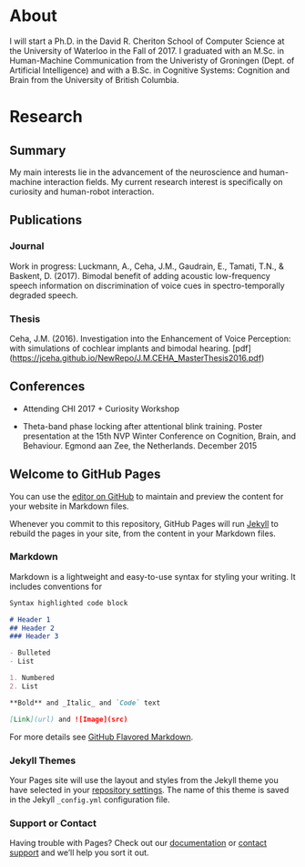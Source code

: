 # About
I will start a Ph.D. in the David R. Cheriton School of Computer Science at the University of Waterloo in the Fall of 2017. I graduated with an M.Sc. in Human-Machine Communication from the Univeristy of Groningen (Dept. of Artificial Intelligence) and with a B.Sc. in Cognitive Systems: Cognition and Brain from the University of British Columbia. 

# Research
## Summary
My main interests lie in the advancement of the neuroscience and human-machine interaction fields. My current research interest is specifically on curiosity and human-robot interaction.

## Publications
### Journal
Work in progress:
Luckmann, A., Ceha, J.M., Gaudrain, E., Tamati, T.N., & Baskent, D. (2017). Bimodal benefit of adding acoustic low-frequency speech information on discrimination of voice cues in spectro-temporally degraded speech. 

### Thesis
Ceha, J.M. (2016). Investigation into the Enhancement of Voice Perception: with simulations of cochlear implants and bimodal hearing. [pdf] (https://jceha.github.io/NewRepo/J.M.CEHA_MasterThesis2016.pdf)


## Conferences
- Attending CHI 2017 + Curiosity Workshop

- Theta-band phase locking after attentional blink training. Poster presentation at the 15th NVP Winter Conference on Cognition, Brain, and Behaviour. Egmond aan Zee, the Netherlands. December 2015














## Welcome to GitHub Pages

You can use the [editor on GitHub](https://github.com/jceha/NewRepo/edit/gh-pages/README.md) to maintain and preview the content for your website in Markdown files.

Whenever you commit to this repository, GitHub Pages will run [Jekyll](https://jekyllrb.com/) to rebuild the pages in your site, from the content in your Markdown files.

### Markdown

Markdown is a lightweight and easy-to-use syntax for styling your writing. It includes conventions for

```markdown
Syntax highlighted code block

# Header 1
## Header 2
### Header 3

- Bulleted
- List

1. Numbered
2. List

**Bold** and _Italic_ and `Code` text

[Link](url) and ![Image](src)
```

For more details see [GitHub Flavored Markdown](https://guides.github.com/features/mastering-markdown/).

### Jekyll Themes

Your Pages site will use the layout and styles from the Jekyll theme you have selected in your [repository settings](https://github.com/jceha/NewRepo/settings). The name of this theme is saved in the Jekyll `_config.yml` configuration file.

### Support or Contact

Having trouble with Pages? Check out our [documentation](https://help.github.com/categories/github-pages-basics/) or [contact support](https://github.com/contact) and we’ll help you sort it out.
